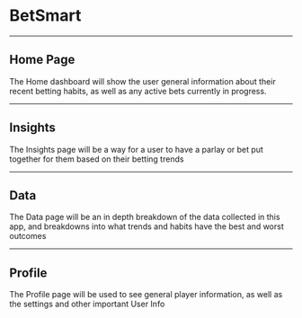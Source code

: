 # BetSmart
***

## Home Page
The Home dashboard will show the user general information about their recent betting habits, as well as any active bets currently in progress.
***

## Insights
The Insights page will be a way for a user to have a parlay or bet put together for them based on their betting trends
***

## Data
The Data page will be an in depth breakdown of the data collected in this app, and breakdowns into what trends and habits have the best and worst outcomes
***

## Profile
The Profile page will be used to see general player information, as well as the settings and other important User Info
